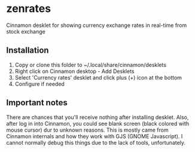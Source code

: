 # zenrates
Cinnamon desklet for showing currency exchange rates in real-time from stock exchange
## Installation
1. Copy or clone this folder to ~/.local/share/cinnamon/desklets
2. Right click on Cinnamon desktop - Add Desklets
3. Select 'Currency rates' desklet and click plus (+) icon at the bottom
4. Configure if needed
## Important notes
There are chances that you'll receive nothing after installing desklet. Also, after log in into Cinnamon, you could see blank screen (black colored with mouse cursor) dur to unknown reasons. This is mostly came from Cinnamon internals and how they work with GJS (GNOME Javascript). I cannot normally debug this things due to the lack of tools, unfortunately.
